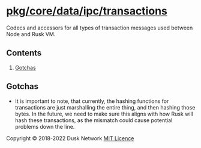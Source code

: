 # [pkg/core/data/ipc/transactions](./pkg/core/data/ipc/transactions)

Codecs and accessors for all types of transaction messages used between Node and
Rusk VM.

<!-- ToC start -->

## Contents

1. [Gotchas](#gotchas)

<!-- ToC end -->

## Gotchas

- It is important to note, that currently, the hashing functions for
  transactions are just marshalling the entire thing, and then hashing those
  bytes. In the future, we need to make sure this aligns with how Rusk will hash
  these transactions, as the mismatch could cause potential problems down the
  line.

Copyright © 2018-2022 Dusk Network
[MIT Licence](https://github.com/dusk-network/dusk-blockchain/blob/master/LICENSE)
